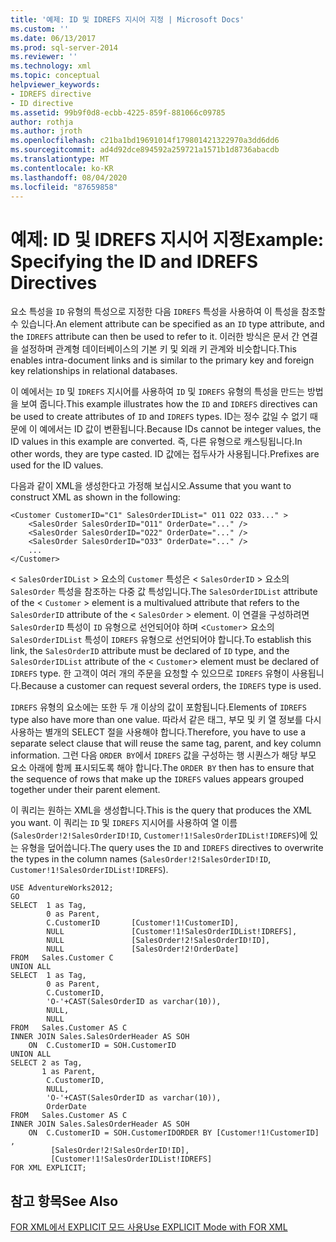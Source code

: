 ```yaml
---
title: '예제: ID 및 IDREFS 지시어 지정 | Microsoft Docs'
ms.custom: ''
ms.date: 06/13/2017
ms.prod: sql-server-2014
ms.reviewer: ''
ms.technology: xml
ms.topic: conceptual
helpviewer_keywords:
- IDREFS directive
- ID directive
ms.assetid: 99b9f0d8-ecbb-4225-859f-881066c09785
author: rothja
ms.author: jroth
ms.openlocfilehash: c21ba1bd19691014f179801421322970a3dd6dd6
ms.sourcegitcommit: ad4d92dce894592a259721a1571b1d8736abacdb
ms.translationtype: MT
ms.contentlocale: ko-KR
ms.lasthandoff: 08/04/2020
ms.locfileid: "87659858"
---
```

# <a name="example-specifying-the-id-and-idrefs-directives"></a><span data-ttu-id="1d563-102">예제: ID 및 IDREFS 지시어 지정</span><span class="sxs-lookup"><span data-stu-id="1d563-102">Example: Specifying the ID and IDREFS Directives</span></span>
  <span data-ttu-id="1d563-103">요소 특성을 `ID` 유형의 특성으로 지정한 다음 `IDREFS` 특성을 사용하여 이 특성을 참조할 수 있습니다.</span><span class="sxs-lookup"><span data-stu-id="1d563-103">An element attribute can be specified as an `ID` type attribute, and the `IDREFS` attribute can then be used to refer to it.</span></span> <span data-ttu-id="1d563-104">이러한 방식은 문서 간 연결을 설정하며 관계형 데이터베이스의 기본 키 및 외래 키 관계와 비슷합니다.</span><span class="sxs-lookup"><span data-stu-id="1d563-104">This enables intra-document links and is similar to the primary key and foreign key relationships in relational databases.</span></span>  
  
 <span data-ttu-id="1d563-105">이 예에서는 `ID` 및 `IDREFS` 지시어를 사용하여 `ID` 및 `IDREFS` 유형의 특성을 만드는 방법을 보여 줍니다.</span><span class="sxs-lookup"><span data-stu-id="1d563-105">This example illustrates how the `ID` and `IDREFS` directives can be used to create attributes of `ID` and `IDREFS` types.</span></span> <span data-ttu-id="1d563-106">ID는 정수 값일 수 없기 때문에 이 예에서는 ID 값이 변환됩니다.</span><span class="sxs-lookup"><span data-stu-id="1d563-106">Because IDs cannot be integer values, the ID values in this example are converted.</span></span> <span data-ttu-id="1d563-107">즉, 다른 유형으로 캐스팅됩니다.</span><span class="sxs-lookup"><span data-stu-id="1d563-107">In other words, they are type casted.</span></span> <span data-ttu-id="1d563-108">ID 값에는 접두사가 사용됩니다.</span><span class="sxs-lookup"><span data-stu-id="1d563-108">Prefixes are used for the ID values.</span></span>  
  
 <span data-ttu-id="1d563-109">다음과 같이 XML을 생성한다고 가정해 보십시오.</span><span class="sxs-lookup"><span data-stu-id="1d563-109">Assume that you want to construct XML as shown in the following:</span></span>  
  
```  
<Customer CustomerID="C1" SalesOrderIDList=" O11 O22 O33..." >  
    <SalesOrder SalesOrderID="O11" OrderDate="..." />  
    <SalesOrder SalesOrderID="O22" OrderDate="..." />  
    <SalesOrder SalesOrderID="O33" OrderDate="..." />  
    ...  
</Customer>  
```  
  
 <span data-ttu-id="1d563-110">< `SalesOrderIDList` > 요소의 `Customer` 특성은 < `SalesOrderID` > 요소의 `SalesOrder` 특성을 참조하는 다중 값 특성입니다.</span><span class="sxs-lookup"><span data-stu-id="1d563-110">The `SalesOrderIDList` attribute of the < `Customer` > element is a multivalued attribute that refers to the `SalesOrderID` attribute of the < `SalesOrder` > element.</span></span> <span data-ttu-id="1d563-111">이 연결을 구성하려면 `SalesOrderID` 특성이 `ID` 유형으로 선언되어야 하며 <`Customer`> 요소의 `SalesOrderIDList` 특성이 `IDREFS` 유형으로 선언되어야 합니다.</span><span class="sxs-lookup"><span data-stu-id="1d563-111">To establish this link, the `SalesOrderID` attribute must be declared of `ID` type, and the `SalesOrderIDList` attribute of the < `Customer`> element must be declared of `IDREFS` type.</span></span> <span data-ttu-id="1d563-112">한 고객이 여러 개의 주문을 요청할 수 있으므로 `IDREFS` 유형이 사용됩니다.</span><span class="sxs-lookup"><span data-stu-id="1d563-112">Because a customer can request several orders, the `IDREFS` type is used.</span></span>  
  
 <span data-ttu-id="1d563-113">`IDREFS` 유형의 요소에는 또한 두 개 이상의 값이 포함됩니다.</span><span class="sxs-lookup"><span data-stu-id="1d563-113">Elements of `IDREFS` type also have more than one value.</span></span> <span data-ttu-id="1d563-114">따라서 같은 태그, 부모 및 키 열 정보를 다시 사용하는 별개의 SELECT 절을 사용해야 합니다.</span><span class="sxs-lookup"><span data-stu-id="1d563-114">Therefore, you have to use a separate select clause that will reuse the same tag, parent, and key column information.</span></span> <span data-ttu-id="1d563-115">그런 다음 `ORDER BY`에서 `IDREFS` 값을 구성하는 행 시퀀스가 해당 부모 요소 아래에 함께 표시되도록 해야 합니다.</span><span class="sxs-lookup"><span data-stu-id="1d563-115">The `ORDER BY` then has to ensure that the sequence of rows that make up the `IDREFS` values appears grouped together under their parent element.</span></span>  
  
 <span data-ttu-id="1d563-116">이 쿼리는 원하는 XML을 생성합니다.</span><span class="sxs-lookup"><span data-stu-id="1d563-116">This is the query that produces the XML you want.</span></span> <span data-ttu-id="1d563-117">이 쿼리는 `ID` 및 `IDREFS` 지시어를 사용하여 열 이름(`SalesOrder!2!SalesOrderID!ID`, `Customer!1!SalesOrderIDList!IDREFS`)에 있는 유형을 덮어씁니다.</span><span class="sxs-lookup"><span data-stu-id="1d563-117">The query uses the `ID` and `IDREFS` directives to overwrite the types in the column names (`SalesOrder!2!SalesOrderID!ID`, `Customer!1!SalesOrderIDList!IDREFS`).</span></span>  
  
```  
USE AdventureWorks2012;  
GO  
SELECT  1 as Tag,  
        0 as Parent,  
        C.CustomerID       [Customer!1!CustomerID],  
        NULL               [Customer!1!SalesOrderIDList!IDREFS],  
        NULL               [SalesOrder!2!SalesOrderID!ID],  
        NULL               [SalesOrder!2!OrderDate]  
FROM   Sales.Customer C   
UNION ALL   
SELECT  1 as Tag,  
        0 as Parent,  
        C.CustomerID,  
        'O-'+CAST(SalesOrderID as varchar(10)),   
        NULL,  
        NULL  
FROM   Sales.Customer AS C  
INNER JOIN Sales.SalesOrderHeader AS SOH  
    ON  C.CustomerID = SOH.CustomerID  
UNION ALL  
SELECT 2 as Tag,  
       1 as Parent,  
        C.CustomerID,  
        NULL,  
        'O-'+CAST(SalesOrderID as varchar(10)),  
        OrderDate  
FROM   Sales.Customer AS C  
INNER JOIN Sales.SalesOrderHeader AS SOH  
    ON  C.CustomerID = SOH.CustomerIDORDER BY [Customer!1!CustomerID] ,  
         [SalesOrder!2!SalesOrderID!ID],  
         [Customer!1!SalesOrderIDList!IDREFS]  
FOR XML EXPLICIT;  
```  
  
## <a name="see-also"></a><span data-ttu-id="1d563-118">참고 항목</span><span class="sxs-lookup"><span data-stu-id="1d563-118">See Also</span></span>  
 [<span data-ttu-id="1d563-119">FOR XML에서 EXPLICIT 모드 사용</span><span class="sxs-lookup"><span data-stu-id="1d563-119">Use EXPLICIT Mode with FOR XML</span></span>](use-explicit-mode-with-for-xml.md)  
  
  
